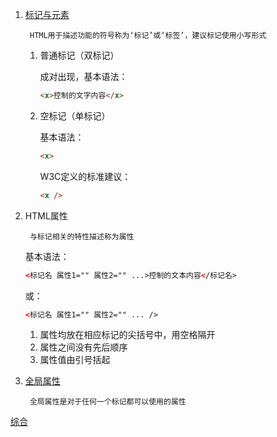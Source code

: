1. [标记与元素](http://www.w3school.com.cn/tags/index.asp)

        HTML用于描述功能的符号称为‘标记’或‘标签’，建议标记使用小写形式

    1. 普通标记（双标记）

        成对出现，基本语法：

        ```html
        <x>控制的文字内容</x>
        ```

    2. 空标记（单标记）

        基本语法：

        ```html
        <x>
        ```

        W3C定义的标准建议：

        ```html
        <x />
        ```

2. HTML属性

        与标记相关的特性描述称为属性
    
    基本语法：

    ```html
    <标记名 属性1="" 属性2="" ...>控制的文本内容</标记名>
    ```

    或：
    
    ```html
    <标记名 属性1="" 属性2="" ... />
    ```
    
    1. 属性均放在相应标记的尖括号中，用空格隔开
    2. 属性之间没有先后顺序
    3. 属性值由引号括起
    
3. [全局属性](http://www.w3school.com.cn/tags/html_ref_standardattributes.asp)
    
        全局属性是对于任何一个标记都可以使用的属性

[综合](1.html)